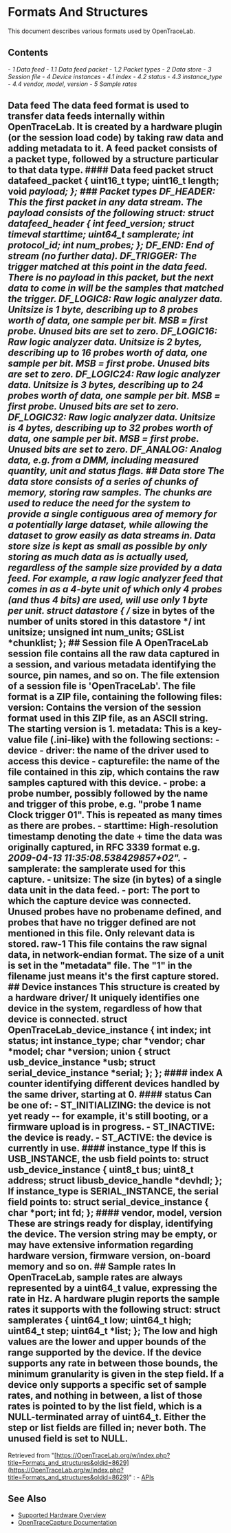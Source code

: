 # Formats And Structures
This document describes various formats used by OpenTraceLab.
## Contents
\- *1 Data feed* \- *1.1 Data feed packet* \- *1.2 Packet types* \- *2 Data store* \- *3 Session file* \- *4 Device instances* \- *4.1 index* \- *4.2 status* \- *4.3 instance_type* \- *4.4 vendor, model, version* \- *5 Sample rates*
## Data feed The data feed format is used to transfer data feeds internally within OpenTraceLab. It is created by a hardware plugin (or the session load code) by taking raw data and adding metadata to it. A feed packet consists of a packet type, followed by a structure particular to that data type. #### Data feed packet struct datafeed_packet { uint16_t type; uint16_t length; void *payload; }; ### Packet types **DF_HEADER:** This the first packet in any data stream. The payload consists of the following struct: struct datafeed_header { int feed_version; struct timeval starttime; uint64_t samplerate; int protocol_id; int num_probes; }; **DF_END:** End of stream (no further data). **DF_TRIGGER:** The trigger matched at this point in the data feed. There is no payload in this packet, but the next data to come in will be the samples that matched the trigger. **DF_LOGIC8:** Raw logic analyzer data. Unitsize is 1 byte, describing up to 8 probes worth of data, one sample per bit. MSB = first probe. Unused bits are set to zero. **DF_LOGIC16:** Raw logic analyzer data. Unitsize is 2 bytes, describing up to 16 probes worth of data, one sample per bit. MSB = first probe. Unused bits are set to zero. **DF_LOGIC24:** Raw logic analyzer data. Unitsize is 3 bytes, describing up to 24 probes worth of data, one sample per bit. MSB = first probe. Unused bits are set to zero. **DF_LOGIC32:** Raw logic analyzer data. Unitsize is 4 bytes, describing up to 32 probes worth of data, one sample per bit. MSB = first probe. Unused bits are set to zero. **DF_ANALOG:** Analog data, e.g. from a DMM, including measured quantity, unit and status flags. ## Data store The data store consists of a series of chunks of memory, storing raw samples. The chunks are used to reduce the need for the system to provide a single contiguous area of memory for a potentially large dataset, while allowing the dataset to grow easily as data streams in. Data store size is kept as small as possible by only storing as much data as is actually used, regardless of the sample size provided by a data feed. For example, a raw logic analyzer feed that comes in as a 4-byte unit of which only 4 probes (and thus 4 bits) are used, will use only 1 byte per unit. struct datastore { /* size in bytes of the number of units stored in this datastore */ int unitsize; unsigned int num_units; GSList *chunklist; }; ## Session file A OpenTraceLab session file contains all the raw data captured in a session, and various metadata identifying the source, pin names, and so on. The file extension of a session file is 'OpenTraceLab'. The file format is a ZIP file, containing the following files: **version:** Contains the version of the session format used in this ZIP file, as an ASCII string. The starting version is 1. **metadata:** This is a key-value file (.ini-like) with the following sections: \- device \- driver: the name of the driver used to access this device \- capturefile: the name of the file contained in this zip, which contains the raw samples captured with this device. \- probe: a probe number, possibly followed by the name and trigger of this probe, e.g. "probe 1 name Clock trigger 01". This is repeated as many times as there are probes. \- starttime: High-resolution timestamp denoting the date + time the data was originally captured, in RFC 3339 format e.g. *2009-04-13 11:35:08.538429857+02".* \- samplerate: the samplerate used for this capture. \- unitsize: The size (in bytes) of a single data unit in the data feed. \- port: The port to which the capture device was connected. Unused probes have no probename defined, and probes that have no trigger defined are not mentioned in this file. Only relevant data is stored. **raw-1** This file contains the raw signal data, in network-endian format. The size of a unit is set in the "metadata" file. The "1" in the filename just means it's the first capture stored. ## Device instances This structure is created by a hardware driver/ It uniquely identifies one device in the system, regardless of how that device is connected. struct OpenTraceLab_device_instance { int index; int status; int instance_type; char *vendor; char *model; char *version; union { struct usb_device_instance *usb; struct serial_device_instance *serial; }; }; #### index A counter identifying different devices handled by the same driver, starting at 0. #### status Can be one of: \- ST_INITIALIZING: the device is not yet ready -- for example, it's still booting, or a firmware upload is in progress. \- ST_INACTIVE: the device is ready. \- ST_ACTIVE: the device is currently in use. #### instance_type If this is **USB_INSTANCE**, the **usb** field points to: struct usb_device_instance { uint8_t bus; uint8_t address; struct libusb_device_handle *devhdl; }; If instance_type is **SERIAL_INSTANCE, the** serial **field points to:** struct serial_device_instance { char *port; int fd; }; #### vendor, model, version These are strings ready for display, identifying the device. The **version** string may be empty, or may have extensive information regarding hardware version, firmware version, on-board memory and so on. ## Sample rates In OpenTraceLab, sample rates are always represented by a **uint64_t** value, expressing the rate in Hz. A hardware plugin reports the sample rates it supports with the following struct: struct samplerates { uint64_t low; uint64_t high; uint64_t step; uint64_t *list; }; The **low** and **high** values are the lower and upper bounds of the range supported by the device. If the device supports any rate in between those bounds, the minimum granularity is given in the **step** field. If a device only supports a specific set of sample rates, and nothing in between, a list of those rates is pointed to by the **list** field, which is a NULL-terminated array of uint64_t. Either the **step** or **list** fields are filled in; never both. The unused field is set to NULL.
Retrieved from "[https://OpenTraceLab.org/w/index.php?title=Formats_and_structures&oldid=8629](https://OpenTraceLab.org/w/index.php?title=Formats_and_structures&oldid=8629)"
: \- [APIs](https://OpenTraceLab.org/w/index.php?title=Category:APIs&action=edit&redlink=1 "Category:APIs \(page does not exist\)")
## See Also
- [Supported Hardware Overview](../supported-hardware.md)
- [OpenTraceCapture Documentation](../../opentracecapture/overview.md)

